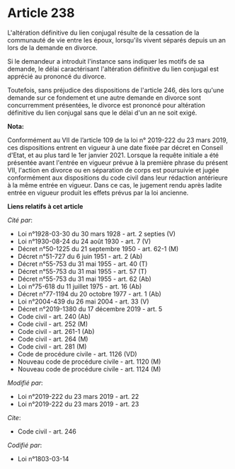 # Article 238

L'altération définitive du lien conjugal résulte de la cessation de la communauté de vie entre les époux, lorsqu'ils vivent
séparés depuis un an lors de la demande en divorce.

Si le demandeur a introduit l'instance sans indiquer les motifs de sa demande, le délai caractérisant l'altération définitive
du lien conjugal est apprécié au prononcé du divorce.

Toutefois, sans préjudice des dispositions de l'article 246, dès lors qu'une demande sur ce fondement et une autre demande en
divorce sont concurremment présentées, le divorce est prononcé pour altération définitive du lien conjugal sans que le délai
d'un an ne soit exigé.

**Nota:**

Conformément au VII de l’article 109 de la loi n° 2019-222 du 23 mars 2019, ces dispositions entrent en vigueur à une date
fixée par décret en Conseil d'Etat, et au plus tard le 1er janvier 2021. Lorsque la requête initiale a été présentée avant
l'entrée en vigueur prévue à la première phrase du présent VII, l'action en divorce ou en séparation de corps est poursuivie
et jugée conformément aux dispositions du code civil dans leur rédaction antérieure à la même entrée en vigueur. Dans ce cas,
le jugement rendu après ladite entrée en vigueur produit les effets prévus par la loi ancienne.

**Liens relatifs à cet article**

_Cité par_:

  - Loi n°1928-03-30 du 30 mars 1928 - art. 2 septies (V)
  - Loi n°1930-08-24 du 24 août 1930 - art. 7 (V)
  - Décret n°50-1225 du 21 septembre 1950 - art. 62-1 (M)
  - Décret n°51-727 du 6 juin 1951 - art. 2 (Ab)
  - Décret n°55-753 du 31 mai 1955 - art. 40 (T)
  - Décret n°55-753 du 31 mai 1955 - art. 57 (T)
  - Décret n°55-753 du 31 mai 1955 - art. 62 (Ab)
  - Loi n°75-618 du 11 juillet 1975 - art. 16 (Ab)
  - Décret n°77-1194 du 20 octobre 1977 - art. 1 (Ab)
  - Loi n°2004-439 du 26 mai 2004 - art. 33 (V)
  - Décret n°2019-1380 du 17 décembre 2019 - art. 5
  - Code civil - art. 240 (Ab)
  - Code civil - art. 252 (M)
  - Code civil - art. 261-1 (Ab)
  - Code civil - art. 264 (M)
  - Code civil - art. 281 (M)
  - Code de procédure civile - art. 1126 (VD)
  - Nouveau code de procédure civile - art. 1120 (M)
  - Nouveau code de procédure civile - art. 1124 (M)

_Modifié par_:

  - Loi n°2019-222 du 23 mars 2019 - art. 22
  - Loi n°2019-222 du 23 mars 2019 - art. 23

_Cite_:

  - Code civil - art. 246

_Codifié par_:

  - Loi n°1803-03-14
